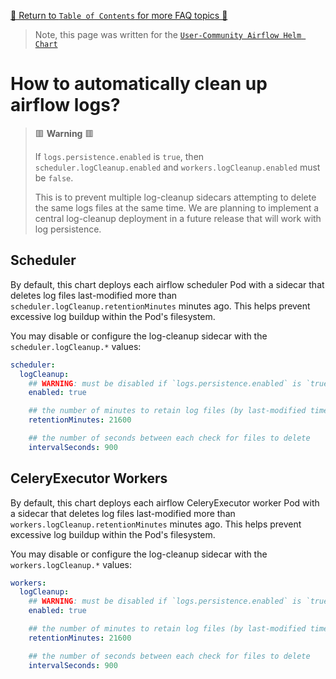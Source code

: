 [🔗 Return to `Table of Contents` for more FAQ topics 🔗](https://github.com/airflow-helm/charts/tree/main/charts/airflow#frequently-asked-questions)

> Note, this page was written for the [`User-Community Airflow Helm Chart`](https://github.com/airflow-helm/charts/tree/main/charts/airflow)

# How to automatically clean up airflow logs?

> 🟥 __Warning__ 🟥
>
> If `logs.persistence.enabled` is `true`, then `scheduler.logCleanup.enabled` and `workers.logCleanup.enabled` must be `false`.
>
> This is to prevent multiple log-cleanup sidecars attempting to delete the same logs files at the same time.
> We are planning to implement a central log-cleanup deployment in a future release that will work with log persistence.

## Scheduler

By default, this chart deploys each airflow scheduler Pod with a sidecar that deletes log files last-modified more than `scheduler.logCleanup.retentionMinutes` minutes ago.
This helps prevent excessive log buildup within the Pod's filesystem.

You may disable or configure the log-cleanup sidecar with the `scheduler.logCleanup.*` values:

```yaml
scheduler:
  logCleanup:
    ## WARNING: must be disabled if `logs.persistence.enabled` is `true`
    enabled: true

    ## the number of minutes to retain log files (by last-modified time)
    retentionMinutes: 21600

    ## the number of seconds between each check for files to delete
    intervalSeconds: 900
```

## CeleryExecutor Workers

By default, this chart deploys each airflow CeleryExecutor worker Pod with a sidecar that deletes log files last-modified more than `workers.logCleanup.retentionMinutes` minutes ago.
This helps prevent excessive log buildup within the Pod's filesystem.

You may disable or configure the log-cleanup sidecar with the `workers.logCleanup.*` values:

```yaml
workers:
  logCleanup:
    ## WARNING: must be disabled if `logs.persistence.enabled` is `true`
    enabled: true

    ## the number of minutes to retain log files (by last-modified time)
    retentionMinutes: 21600

    ## the number of seconds between each check for files to delete
    intervalSeconds: 900
```